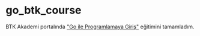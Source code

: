 # go_btk_course

BTK Akademi portalında ["Go ile Programlamaya Giriş"](https://www.btkakademi.gov.tr/portal/course/go-ile-programlamaya-giris-12760) eğitimini tamamladım.


